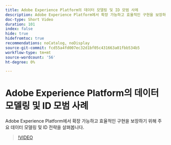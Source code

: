 ```yaml
---
title: Adobe Experience Platform의 데이터 모델링 및 ID 모범 사례
description: Adobe Experience Platform에서 확장 가능하고 효율적인 구현을 보장하기 위해 주요 데이터 모델링 및 ID 전략을 살펴봅니다.
doc-type: Short Video
duration: 101
index: false
hide: true
hidefromtoc: true
recommendations: noCatalog, noDisplay
source-git-commit: fcd55a4fd007ec32d1bf05c431663a01fbb534b5
workflow-type: tm+mt
source-wordcount: '56'
ht-degree: 0%

---
```



# Adobe Experience Platform의 데이터 모델링 및 ID 모범 사례

Adobe Experience Platform에서 확장 가능하고 효율적인 구현을 보장하기 위해 주요 데이터 모델링 및 ID 전략을 살펴봅니다.

<!-- 72_S655_3442541_100_best-practices-for-data-modeling-and-identity-in-adobe-experience-platform -->
>[!VIDEO](https://video.tv.adobe.com/v/3458310/?learn=on&enablevpops=true)
